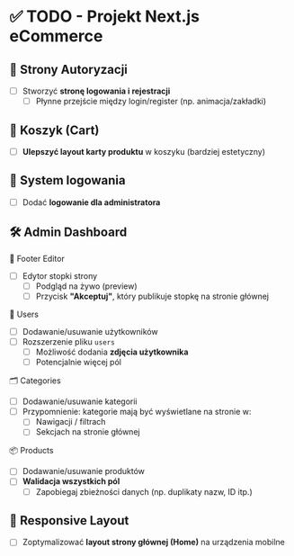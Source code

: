 # ✅ TODO - Projekt Next.js eCommerce

## 🔐 Strony Autoryzacji

- [ ] Stworzyć **stronę logowania i rejestracji**
  - [ ] Płynne przejście między login/register (np. animacja/zakładki)

## 🛒 Koszyk (Cart)

- [ ] **Ulepszyć layout karty produktu** w koszyku (bardziej estetyczny)

## 👤 System logowania

- [ ] Dodać **logowanie dla administratora**

## 🛠️ Admin Dashboard

📄 Footer Editor

- [ ] Edytor stopki strony
  - [ ] Podgląd na żywo (preview)
  - [ ] Przycisk **"Akceptuj"**, który publikuje stopkę na stronie głównej

👥 Users

- [ ] Dodawanie/usuwanie użytkowników
- [ ] Rozszerzenie pliku `users`
  - [ ] Możliwość dodania **zdjęcia użytkownika**
  - [ ] Potencjalnie więcej pól

🗂️ Categories

- [ ] Dodawanie/usuwanie kategorii
- [ ] Przypomnienie: kategorie mają być wyświetlane na stronie w:
  - [ ] Nawigacji / filtrach
  - [ ] Sekcjach na stronie głównej

📦 Products

- [ ] Dodawanie/usuwanie produktów
- [ ] **Walidacja wszystkich pól**
  - [ ] Zapobiegaj zbieżności danych (np. duplikaty nazw, ID itp.)

## 📱 Responsive Layout

- [ ] Zoptymalizować **layout strony głównej (Home)** na urządzenia mobilne
